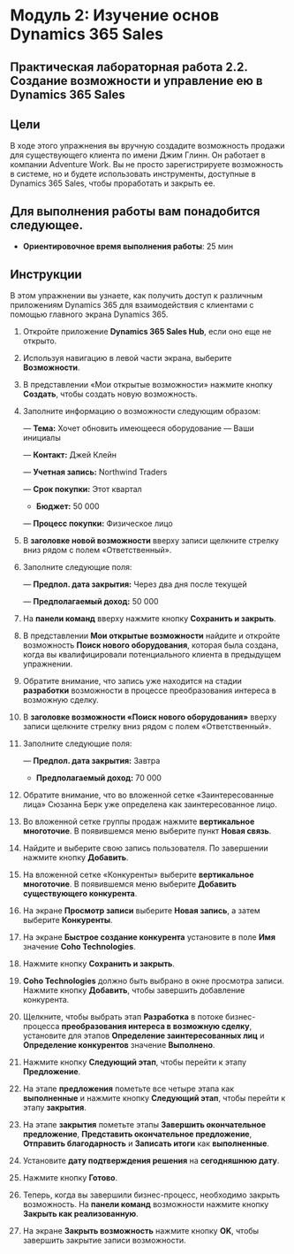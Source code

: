 ﻿---
lab:
    title: 'Лабораторная работа 2.2. Создание возможности и управление ею в Dynamics 365 Sales'
    module: 'Модуль 2. Изучение основ Dynamics 365 Sales'
---

Модуль 2: Изучение основ Dynamics 365 Sales
========================

## Практическая лабораторная работа 2.2. Создание возможности и управление ею в Dynamics 365 Sales 

## Цели

В ходе этого упражнения вы вручную создадите возможность продажи для существующего клиента по имени Джим Глинн. Он работает в компании Adventure Work. Вы не просто зарегистрируете возможность в системе, но и будете использовать инструменты, доступные в Dynamics 365 Sales, чтобы проработать и закрыть ее.


## Для выполнения работы вам понадобится следующее.

  - **Ориентировочное время выполнения работы**: 25 мин

## Инструкции

В этом упражнении вы узнаете, как получить доступ к различным приложениям Dynamics 365 для взаимодействия с клиентами с помощью главного экрана Dynamics 365. 

1. Откройте приложение **Dynamics 365 Sales Hub**, если оно еще не открыто. 

2. Используя навигацию в левой части экрана, выберите **Возможности**. 

3. В представлении «Мои открытые возможности» нажмите кнопку **Создать**, чтобы создать новую возможность.

4. Заполните информацию о возможности следующим образом:

	— **Тема:** Хочет обновить имеющееся оборудование — Ваши инициалы

	— **Контакт:** Джей Клейн

	— **Учетная запись:** Northwind Traders

	— **Срок покупки:** Этот квартал

	- **Бюджет:** 50 000

	— **Процесс покупки:** Физическое лицо

5. В **заголовке новой возможности** вверху записи щелкните стрелку вниз рядом с полем «Ответственный». 

6. Заполните следующие поля:

	— **Предпол. дата закрытия:** Через два дня после текущей

	— **Предполагаемый доход:** 50 000

7. На **панели команд** вверху нажмите кнопку **Сохранить и закрыть**. 

8. В представлении **Мои открытые возможности** найдите и откройте возможность **Поиск нового оборудования**, которая была создана, когда вы квалифицировали потенциального клиента в предыдущем упражнении. 

9. Обратите внимание, что запись уже находится на стадии **разработки** возможности в процессе преобразования интереса в возможную сделку. 

10. В **заголовке возможности «Поиск нового оборудования»** вверху записи щелкните стрелку вниз рядом с полем «Ответственный». 

11. Заполните следующие поля:

	— **Предпол. дата закрытия:** Завтра

	- **Предполагаемый доход:** 70 000

12. Обратите внимание, что во вложенной сетке «Заинтересованные лица» Сюзанна Берк уже определена как заинтересованное лицо. 

13. Во вложенной сетке группы продаж нажмите **вертикальное многоточие**. В появившемся меню выберите пункт **Новая связь**. 

14. Найдите и выберите свою запись пользователя. По завершении нажмите кнопку **Добавить**. 

15. На вложенной сетке «Конкуренты» выберите **вертикальное многоточие**. В появившемся меню выберите **Добавить существующего конкурента**. 

16. На экране **Просмотр записи** выберите **Новая запись**, а затем выберите **Конкуренты**.

17. На экране **Быстрое создание конкурента** установите в поле **Имя** значение **Coho Technologies**.

18. Нажмите кнопку **Сохранить и закрыть**.

19. **Coho Technologies** должно быть выбрано в окне просмотра записи. Нажмите кнопку **Добавить**, чтобы завершить добавление конкурента. 

20. Щелкните, чтобы выбрать этап **Разработка** в потоке бизнес-процесса **преобразования интереса в возможную сделку**, установите для этапов **Определение заинтересованных лиц** и **Определение конкурентов** значение **Выполнено**. 

21. Нажмите кнопку **Следующий этап**, чтобы перейти к этапу **Предложение**.

22. На этапе **предложения** пометьте все четыре этапа как **выполненные** и нажмите кнопку **Следующий этап**, чтобы перейти к этапу **закрытия**. 

23. На этапе **закрытия** пометьте этапы **Завершить окончательное предложение**, **Представить окончательное предложение**, **Отправить благодарность** и **Записать итоги** как **выполненные**. 

24. Установите **дату подтверждения решения** на **сегодняшнюю дату**. 

25. Нажмите кнопку **Готово**. 

26. Теперь, когда вы завершили бизнес-процесс, необходимо закрыть возможность. На **панели команд** возможности нажмите кнопку **Закрыть как реализованную**. 

27. На экране **Закрыть возможность** нажмите кнопку **OK**, чтобы завершить закрытие записи возможности. 
